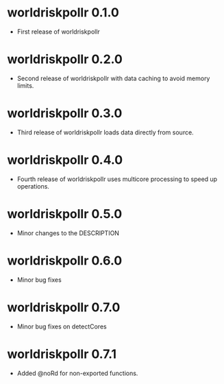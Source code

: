# worldriskpollr 0.1.0

-   First release of worldriskpollr

# worldriskpollr 0.2.0

-   Second release of worldriskpollr with data caching to avoid memory limits.

# worldriskpollr 0.3.0

-   Third release of worldriskpollr loads data directly from source.

# worldriskpollr 0.4.0

-   Fourth release of worldriskpollr uses multicore processing to speed up operations. 

# worldriskpollr 0.5.0

-   Minor changes to the DESCRIPTION

# worldriskpollr 0.6.0

-   Minor bug fixes

# worldriskpollr 0.7.0

-   Minor bug fixes on detectCores

# worldriskpollr 0.7.1

-   Added @noRd for non-exported functions.